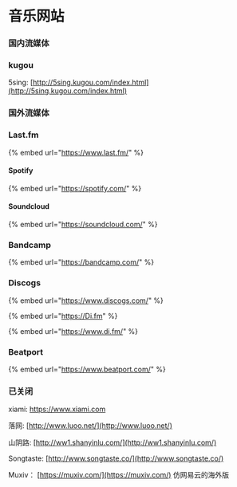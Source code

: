 # 音乐网站

### 国内流媒体

### kugou

5sing: [http://5sing.kugou.com/index.html](http://5sing.kugou.com/index.html)



### 国外流媒体

### Last.fm

{% embed url="https://www.last.fm/" %}



#### Spotify

{% embed url="https://spotify.com/" %}

#### Soundcloud

{% embed url="https://soundcloud.com/" %}

### Bandcamp

{% embed url="https://bandcamp.com/" %}



### Discogs

{% embed url="https://www.discogs.com/" %}

{% embed url="https://Di.fm" %}

{% embed url="https://www.di.fm/" %}

### Beatport

{% embed url="https://www.beatport.com/" %}



### 已关闭

xiami: https://www.xiami.com

落网: [http://www.luoo.net/](http://www.luoo.net/)

山阴路: [http://ww1.shanyinlu.com/](http://ww1.shanyinlu.com/)

Songtaste: [http://www.songtaste.co/](http://www.songtaste.co/)

Muxiv： [https://muxiv.com/](https://muxiv.com/) 仿网易云的海外版



